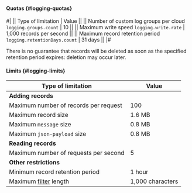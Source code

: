 #### Quotas {#logging-quotas}

#|
|| Type of limitation | Value ||
|| Number of custom log groups per cloud
`logging.groups.count` | 10 ||
|| Maximum write speed
`logging.write.rate` | 1,000 records per second ||
|| Maximum record retention period
`logging.retentionDays.count` | 31 days ||
|#

There is no guarantee that records will be deleted as soon as the specified retention period expires: deletion may occur later.

#### Limits {#logging-limits}

Type of limitation | Value
----- | -----
**Adding records** |
Maximum number of records per request | 100
Maximum record size | 1.6 MB
Maximum `message` size | 0.8 MB
Maximum `json-payload` size | 0.8 MB
**Reading records** |
Maximum number of requests per second | 5
**Other restrictions** |
Minimum record retention period | 1 hour
Maximum [filter](../../logging/concepts/filter.md#how-to) length | 1,000 characters
